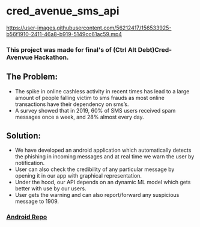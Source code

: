 # cred_avenue_sms_api



https://user-images.githubusercontent.com/56212417/156533925-b56f1910-2411-46a8-b919-5149cc61ac59.mp4


### This project was made for final's of (Ctrl Alt Debt)Cred-Avenvue Hackathon.
## The Problem:
- The spike in online cashless activity in recent times has lead to a large amount of people falling victim to sms frauds as most online transactions have their dependency on sms’s.
- A survey showed that in 2019, 60% of SMS users received spam messages once a week, and 28% almost every day.
## Solution:
- We have developed an android application which automatically detects the phishing in incoming messages and at real time we warn the user by notification.
- User can also check the credibility of any particular message by opening it in our app with graphical representation.
- Under the hood, our API depends on an dynamic ML model which gets better with use by our users.
- User gets the warning and can also report/forward any suspicious message to 1909.

### [Android Repo](https://github.com/The-Fuse/SMS-Phishing-Detection)
